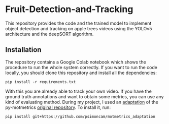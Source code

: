 # Fruit-Detection-and-Tracking

This repository provides the code and the trained model to implement object detection and tracking on apple trees videos using the YOLOv5 architecture and the deepSORT algorithm.

## Installation

The repository contains a Google Colab notebook which shows the procedure to run the whole system correctly. If you want to run the code locally, you should clone this repository and install all the dependencies:

```
pip install -r requirements.txt
```

With this you are already able to track your own video. If you have the ground truth annotations and want to obtain some metrics, you can use any kind of evaluating method. During my project, I used an [adaptation][my py-motmetrics] of the py-motmetrics [original repository][py-motmetrics].
To install it, run:

```
pip install git+https://github.com/psimoncam/motmetrics_adaptation
```

[my py-motmetrics]: https://github.com/psimoncam/motmetrics_adaptation
[py-motmetrics]: https://github.com/cheind/py-motmetrics
